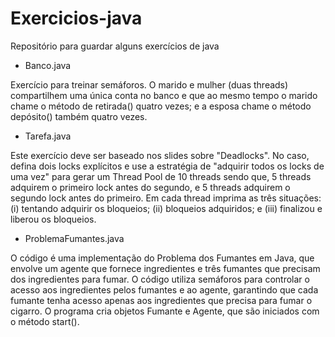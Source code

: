 # Exercicios-java
Repositório para guardar alguns exercícios de java

- Banco.java

Exercício para treinar semáforos. O marido e mulher (duas threads) compartilhem uma única conta no banco e que ao mesmo tempo o marido chame o método de retirada() quatro vezes; e a esposa chame o método depósito() também quatro vezes.

- Tarefa.java

Este exercício deve ser baseado nos slides sobre "Deadlocks". No caso, defina dois locks explícitos e use a estratégia de "adquirir todos os locks de uma vez" para gerar um Thread Pool de 10 threads sendo que, 5 threads adquirem o primeiro lock antes do segundo, e 5 threads adquirem o segundo lock antes do primeiro. Em cada thread imprima as três situações: (i) tentando adquirir os bloqueios; (ii) bloqueios adquiridos; e (iii) finalizou e liberou os bloqueios.

- ProblemaFumantes.java

O código é uma implementação do Problema dos Fumantes em Java, que envolve um agente que fornece ingredientes e três fumantes que precisam dos ingredientes para fumar. O código utiliza semáforos para controlar o acesso aos ingredientes pelos fumantes e ao agente, garantindo que cada fumante tenha acesso apenas aos ingredientes que precisa para fumar o cigarro. O programa cria objetos Fumante e Agente, que são iniciados com o método start().
